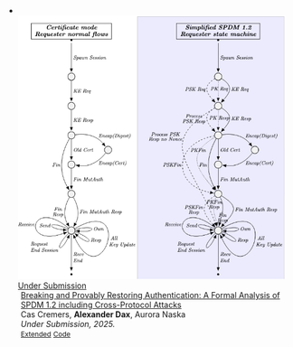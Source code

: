<li>
<div class="pub-row">

  <a href="pub6.html">
  <div class="col-sm-3 abbr" style="position: relative;padding-right: 15px;padding-left: 15px;">
    <img src="assets/SPDM2/SPDM-img.png" class="teaser img-fluid z-depth-1">
    <abbr class="badge">Under Submission</abbr>
  </div>
  </a>

  <div class="col-sm-9" style="position: relative;padding-right: 15px;padding-left: 20px;">
    <div class="title"><a href="pub6.html">Breaking and Provably Restoring Authentication: A Formal Analysis of SPDM 1.2 including Cross-Protocol Attacks</a></div>
    <div class="author">Cas Cremers, <strong>Alexander Dax</strong>, Aurora Naska</div>
    <div class="periodical"><em>Under Submission, 2025.</em></div>
    <div class="links">
      <a href="/assets/SPDM2/SPDM-long.pdf" class="btn btn-sm z-depth-0" role="button" target="_blank" style="font-size:12px;">Extended</a>
      <a href="https://github.com/ComprehensiveSPDM/TamarinSPDMAnalysis" class="btn btn-sm z-depth-0" role="button" target="_blank" style="font-size:12px;">Code</a>
    </div>
  </div>
</div>
</li>
